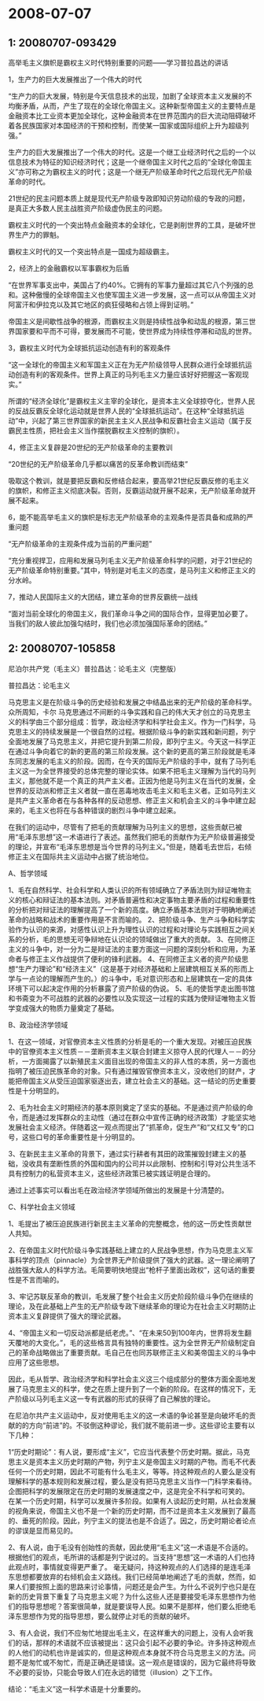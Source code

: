 # 2008-07-07

## 1: 20080707-093429

高举毛主义旗帜是霸权主义时代特别重要的问题――学习普拉昌达的讲话

1，生产力的巨大发展推出了一个伟大的时代

“生产力的巨大发展，特别是今天信息技术的出现，加剧了全球资本主义发展的不均衡矛盾，从而，产生了现在的全球化帝国主义。这种新型帝国主义的主要特点是金融资本比工业资本更加全球化，这种金融资本在世界范围内的巨大流动阻碍破坏着各民族国家对本国经济的干预和控制，而使某一国家或国际组织上升为超级列强。”

生产力的巨大发展推出了一个伟大的时代。这是一个继工业经济时代之后的一个以信息技术为特征的知识经济时代；这是一个继帝国主义时代之后的“全球化帝国主义”亦可称之为霸权主义的时代；这是一个继无产阶级革命时代之后现代无产阶级革命的时代。

21世纪的民主问题本质上就是现代无产阶级专政即知识劳动阶级的专政的问题，是真正大多数人民主战胜资产阶级虚伪民主的问题。

霸权主义时代的一个突出特点金融资本的全球化，它是剥削世界的工具，是破坏世界生产力的罪魁。

霸权主义时代的又一个突出特点是一国成为超级霸主。

2，经济上的金融霸权以军事霸权为后盾

“在世界军事支出中，美国占了约40%。它拥有的军事力量超过其它八个列强的总和。这种傲慢的全球帝国主义也使军国主义进一步发展，这一点可以从帝国主义对阿富汗和伊拉克以及其它地区的疯狂侵略和占领上得到证明。”

帝国主义是间歇性战争的根源，而霸权主义则是持续性战争和动乱的根源，第三世界国家要和平而不可得，要发展而不可能，使世界成为持续性停滞和动乱的世界。

3，霸权主义时代为全球抵抗运动创造有利的客观条件

“这一全球化的帝国主义和军国主义正在为无产阶级领导人民群众进行全球抵抗运动创造有利的客观条件。世界上真正的马列毛主义力量应该好好把握这一客观现实。”

所谓的“经济全球化”是霸权主义主宰的全球化，是资本主义全球掠夺化，世界人民的反战反霸反全球化运动就是世界人民的“全球抵抗运动”。在这种“全球抵抗运动”中，兴起了第三世界国家的新民主主义人民战争和反霸社会主义运动（属于反霸民主性质，把社会主义当作摆脱霸权主义控制的旗帜）。

4，修正主义复辟是20世纪的无产阶级革命的主要教训

“20世纪的无产阶级革命几乎都以痛苦的反革命教训而结束”

吸取这个教训，就是要把反霸和反修结合起来，要高举21世纪反霸反修的毛主义的旗帜，和修正主义彻底决裂。否则，反霸运动就开展不起来，无产阶级革命就开展不起来。

6，能不能高举毛主义的旗帜是标志无产阶级革命的主观条件是否具备和成熟的严重问题

“无产阶级革命的主观条件成为当前的严重问题”

“充分重视捍卫，应用和发展马列毛主义无产阶级革命科学的问题，对于21世纪的无产阶级革命特别重要。”其中，特别是对毛主义的态度，是马列主义和修正主义的分水岭。

7，推动人民国际主义的大团结，建立革命的世界反霸统一战线

“面对当前全球化的帝国主义，我们革命斗争之间的国际合作，显得更加必要了。当我们的敌人彼此加强勾结时，我们也必须加强国际革命的团结。”

## 2: 20080707-105858

尼泊尔共产党（毛主义）普拉昌达：论毛主义（完整版）

普拉昌达：论毛主义 

马克思主义是在阶级斗争的历史经验和发展之中结晶出来的无产阶级的革命科学。众所周知，卡尔 马克思通过不间断的斗争实践和自己的伟大天才创立的马克思主义的科学由三个部分组成：哲学，政治经济学和科学社会主义。作为一门科学，马克思主义的持续发展是一个很自然的过程。根据阶级斗争的新实践和新问题，列宁全面地发展了马克思主义，并把它提升到第二阶段，即列宁主义。今天这一科学正在通过斗争向着它的新的更高的第三阶段发展。这个新的更高的第三阶段就是毛泽东同志发展的毛主义的阶段。因而，在今天的国际无产阶级的手中，就有了马列毛主义这一为全世界接受的总体完整的理论实体。如果不把毛主义理解为当代的马列主义，那他就不是一个真正的共产主义者。正因为他是马列主义在当代的发展，全世界的反动派和修正主义者就一直在恶毒地攻击毛主义和毛主义者。正如马列主义是共产主义革命者在与各种各样的反动思想、修正主义和机会主义的斗争中建立起来的，毛主义也将在与各种错误的剧烈斗争中建立起来。 

在我们的运动中，尽管有了把毛的贡献理解为马列主义的思想，这些贡献已被用“毛泽东思想”这一术语进行了表述。虽然我们把毛的贡献作为无产阶级普遍接受的理论，并宣布“毛泽东思想是当今世界的马列主义。”但是，随着毛去世后，右倾修正主义在国际共主义运动中占据了统治地位。 

A、哲学领域 

1、毛在自然科学、社会科学和人类认识的所有领域确立了矛盾法则为辩证唯物主义的核心和辩证法的基本法则。对矛盾普遍性和决定事物主要矛盾的过程和重要性的分析把对辩证法的理解提高了一个新的高度。确立矛盾基本法则对于明确地阐述革命的战略和战术的重要作用是不言而喻的。  2、把阶级斗争、生产斗争和科学实验作为认识的来源，对感性认识上升为理性认识的过程和对理论与实践相互之间关系的分析，毛的思想无可争辩地在认识论的领域做出了重大的贡献。  3、在同修正主义的斗争中，对一分为二是辩证法的主要方面这一问题的深刻分析和应用，为革命者与修正主义作战提供了便利的锋利武器。  4、在同修正主义者的资产阶级思想“生产力理论”和“经济主义”（这是基于对经济基础和上层建筑相互关系的形而上学与一点论的理解而产生的。）的斗争中，毛对意识形态和上层建筑在一定的具体环境下可以起决定作用的分析暴露了资产阶级的伪说。  5、毛的使哲学走出图书馆和书斋变为不可战胜的武器的必要性以及实现这一过程的实践为使辩证唯物主义哲学变成强大的物质力量奠定了基础。 

B、政治经济学领域 

1、在这一领域，对官僚资本主义性质的分析是毛的一个重大发现。对被压迫民族中的官僚资本主义性质－－垄断资本主义联合封建主义掠夺人民的代理人－－的分析，一方面揭露了以新殖民主义面目出现的帝国主义的非人性的本质，另一方面也指明了被压迫民族革命的对象。只有通过摧毁官僚资本主义，没收他们的财产，才能把帝国主义从受压迫国家驱逐出去，建立社会主义的基础。这一结论的历史重要性是十分明显的。 

2、毛为社会主义时期经济的基本原则奠定了坚实的基础。不是通过资产阶级的命令，而是通过发挥群众的主动性（通过在群众中宣传正确的经济政策）才能坚实地发展社会主义经济。伴随着这一观点而提出了“抓革命，促生产”和“又红又专”的口号，这些口号的革命重要性是十分明显的。 

3、在新民主主义革命的背景下，通过实行耕者有其田的政策摧毁封建主义的基础，没收具有垄断性质的外国和国内的公司并以此限制、控制和引导对公共生活不具有控制力的私营资本主义，这些经济政策已被实践证明是合理的。 

通过上述事实可以看出毛在政治经济学领域所做出的发展是十分清楚的。 

C、科学社会主义领域 

1、毛提出了被压迫民族进行新民主主义革命的完整概念，他的这一历史性贡献世人共知。 

2、在帝国主义时代阶级斗争实践基础上建立的人民战争思想，作为马克思主义军事科学的顶点（pinnacle）为全世界无产阶级提供了强大的武器。这一理论阐明了战胜强大敌人的科学方法。毛简要明快地提出“枪杆子里面出政权”，这句话的重要性是不言而喻的。 

3、牢记苏联反革命的教训，毛发展了整个社会主义历史阶段阶级斗争仍在继续的理论，及在此基础上产生的无产阶级专政下继续革命的理论为在社会主义时期防止资本主义复辟提供了强大的理论武器。 

4、“帝国主义和一切反动派都是纸老虎。”、“在未来50到100年内，世界将发生翻天覆地的大变化。”，毛的这些格言具有独特的重要性。这为全世界无产阶级制定自己的革命战略做出了重要贡献。毛自己在也同苏联修正主义和美帝国主义的斗争中应用了这些思想。 

因此，毛从哲学、政治经济学和科学社会主义这三个组成部分的整体方面全面地发展了马克思主义的科学，使之在质上提升到了一个新的阶段。在这样的情况下，无产阶级以马列毛主义这一专有武器的形式的获得了自己解放的理论。 

在尼泊尔共产主义运动中，反对使用毛主义的这一术语的争论甚至是向破坏毛的贡献的的方向“前进”的。不驳倒这种谬论，我们就不能前进一步。这些谬论主要有以下几种： 

1“历史时期论”：有人说，要形成“主义”，它应当代表整个历史时期。据此，马克思主义是资本主义历史时期的产物，列宁主义是帝国主义时期的产物。而毛不代表任何一个历史时期，因此不可能有什么毛主义，等等。持这种观点的人要么是没有理解科学的基本规则和发展过程，要么是没有把马克思主义当作一门科学来看待。企图把科学的发展限定在历史时期的发展速度之中，这是完全不科学和可笑的。 在某一个历史时期，科学可以发展许多阶段。如果有人谈起历史时期，从社会发展的视角来说，帝国主义也不是一个新的历史时期，而不过是资本主义发展到了最高的、垂死的阶段。因此，列宁主义的提法也是不合适了。因之，历史时期论者论点的谬误是显而易见的。 

2、有人说，由于毛没有创始性的贡献，因此使用“毛主义”这一术语是不合适的。根据他们的观点，毛所讲的话都是列宁说过的。当支持“思想”这一术语的人们也持此观点时，事情就变得更严重了。 毫无疑问，持这种观点的人们选择的是连毛泽东思想都要放弃的右倾机会主义路线。我们已经简单地阐述了毛的贡献，然而，如果人们要按照上面的思路来讨论事情，问题还是会产生。为什么不说列宁也只是在新的历史背景下重复了马克思主义呢？为什么这些人还是要接受毛泽东思想作为他们的指导思想呢？答案很简单，就是要误导人民。如果不是那样，他们要么拒绝毛泽东思想作为党的指导思想，要么就停止对毛的贡献的破坏。

3、有人会说，我们不应匆忙地提出毛主义，在这样重大的问题上，没有人会听我们的话，那样的术语就不应该被提出：这只会引起不必要的争论。许多持这种观点的人他们的动机也许是诚实的，但是这种观点本身就不符合马克思主义的方法。问题不是匆忙或不匆忙，而是正确还是错误。这一观点是错误的，因为它最终将导致不必要的妥协，只能会导致人们在永远的错觉（illusion）之下工作。 

结论：“毛主义”这一科学术语是十分重要的。

